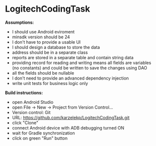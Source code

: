 # LogitechCodingTask

**Assumptions:**
* I should use Android eviroment
* minsdk version should be 24
* I don't have to provide a usable UI
* I should design a database to store the data
* address should be in a separate class
* reports are stored in a separate table and contain string data
* providing record for reading and writing means all fields are variables (no constants) and could be written to save the changes using DAO
* all the fields should be nullable
* I don't need to provide an advanced dependency injection
* write unit tests for business logic only

**Build instructions:**
* open Android Studio
* open File -> New -> Project from Version Control...
* Version control: Git
* URL: https://github.com/karzelekp/LogitechCodingTask.git
* click "Clone"
* connect Android device with ADB debugging turned ON
* wait for Gradle synchronization
* click on green "Run" button
